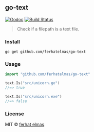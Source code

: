## go-text

[![Godoc](http://img.shields.io/badge/godoc-reference-blue.svg?style=flat)](https://godoc.org/github.com/ferhatelmas/go-text)
[![Build Status](https://travis-ci.org/ferhatelmas/go-text.png?branch=master)](https://travis-ci.org/ferhatelmas/go-text)

> Check if a filepath is a text file.

### Install

```
go get github.com/ferhatelmas/go-text
```

### Usage

```go
import "github.com/ferhatelmas/go-text"

text.Is("src/unicorn.go")
//=> true

text.Is("src/unicorn.exe")
//=> false
```

### License

MIT © [ferhat elmas](http://ferhatelmas.com)
